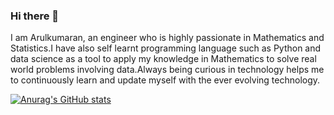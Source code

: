### Hi there 👋

I am Arulkumaran,
an engineer who is highly passionate in Mathematics and Statistics.I have also self learnt programming language such as Python and data science as a tool to apply my knowledge in Mathematics to solve real world problems involving data.Always being curious in technology helps me to continuously learn and update myself with the ever evolving technology.

[![Anurag's GitHub stats](https://github-readme-stats.vercel.app/api?username=AK1198)](https://github.com/anuraghazra/github-readme-stats)
